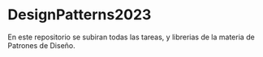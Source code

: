# DesignPatterns2023
En este repositorio se subiran todas las tareas, y librerias de la materia de Patrones de Diseño.
